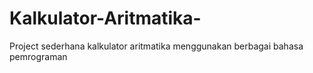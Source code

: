 # Kalkulator-Aritmatika-
Project sederhana kalkulator aritmatika menggunakan berbagai bahasa pemrograman
